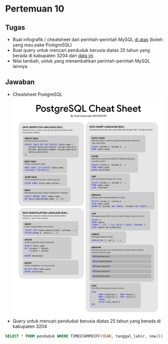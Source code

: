 # Pertemuan 10
## Tugas
- Buat infografik / cheatsheet dari perintah-perintah MySQL [di atas](https://github.com/insanalamin/IF214002/tree/main/pertemuan10) (boleh yang mau pake PostgreSQL)
- Buat query untuk mencari penduduk berusia diatas 25 tahun yang berada di kabupaten 3204 dari [data ini](https://github.com/insanalamin/IF214002/blob/main/pertemuan10/penduduk.sql)
- Nilai tambah, untuk yang menambahkan perintah-perintah MySQL lainnya

## Jawaban
- Cheatsheet PostgreSQL
![Cheat sheet PostgreSQL](cheatsheet.png)
- Query untuk mencari penduduk berusia diatas 25 tahun yang berada di kabupaten 3204
```sql
SELECT * FROM penduduk WHERE TIMESTAMPDIFF(YEAR, tanggal_lahir, now()) > 25 AND kode_kabupaten = '3204'
```
